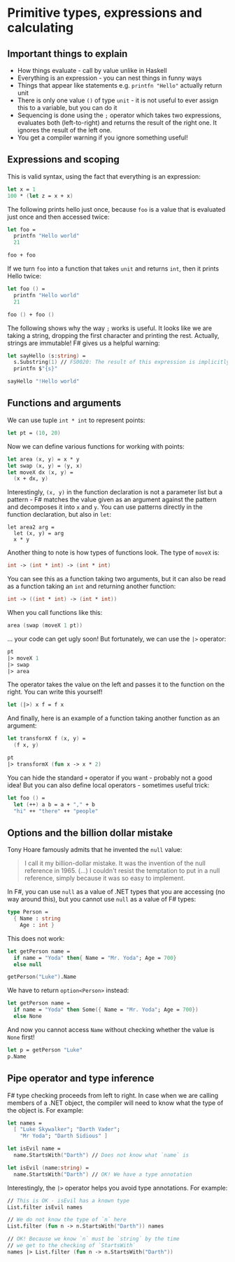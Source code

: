 # Primitive types, expressions and calculating

## Important things to explain

* How things evaluate - call by value unlike in Haskell
* Everything is an expression - you can nest things in funny ways
* Things that appear like statements e.g. `printfn "Hello"` actually return unit
* There is only one value `()` of type `unit` - it is not useful to ever assign this to a variable, but you can do it
* Sequencing is done using the `;` operator which takes two expressions, evaluates both (left-to-right) and returns the result of the right one. It ignores the result of the left one.
* You get a compiler warning if you ignore something useful!

## Expressions and scoping

This is valid syntax, using the fact that everything is an expression:

```fsharp
let x = 1
100 * (let z = x + x)
```

The following prints hello just once, because `foo` is a value that is evaluated just once and then accessed twice:

```fsharp
let foo = 
  printfn "Hello world"
  21

foo + foo
```  

If we turn `foo` into a function that takes `unit` and returns `int`, then it prints Hello twice:

```fsharp
let foo () = 
  printfn "Hello world"
  21

foo () + foo ()
```  

The following shows why the way `;` works is useful. It looks like we are taking a string, dropping the first character and printing the rest. Actually, strings are immutable! F# gives us a helpful warning:

```fsharp
let sayHello (s:string) =
  s.Substring(1) // FS0020: The result of this expression is implicitly ignored
  printfn $"{s}"

sayHello "!Hello world"
```

## Functions and arguments

We can use tuple `int * int` to represent points:

```fsharp
let pt = (10, 20)
```

Now we can define various functions for working with points:

```fsharp
let area (x, y) = x * y
let swap (x, y) = (y, x)
let moveX dx (x, y) = 
  (x + dx, y)
```

Interestingly, `(x, y)` in the function declaration is not a parameter list
but a pattern - F# matches the value given as an argument against the pattern
and decomposes it into `x` and `y`. You can use patterns directly in the function
declaration, but also in `let`:

```
let area2 arg = 
  let (x, y) = arg
  x * y
```

Another thing to note is how types of functions look. The type of `moveX` is:

```fsharp
int -> (int * int) -> (int * int)
```

You can see this as a function taking two arguments, but it can also be read
as a function taking an `int` and returning another function:


```fsharp
int -> ((int * int) -> (int * int))
```

When you call functions like this:

```fsharp
area (swap (moveX 1 pt))
```

... your code can get ugly soon! But fortunately, we can use the `|>` operator:

```fsharp
pt
|> moveX 1
|> swap
|> area
```

The operator takes the value on the left and passes it to the function on the right.
You can write this yourself!

```fsharp
let (|>) x f = f x
```

And finally, here is an example of a function taking another function as an argument:

```fsharp
let transformX f (x, y) = 
  (f x, y)

pt
|> transformX (fun x -> x * 2)
```

You can hide the standard `+` operator if you want - probably not a good idea! But you
can also define local operators - sometimes useful trick:

```fsharp
let foo () = 
  let (++) a b = a + "," + b
  "hi" ++ "there" ++ "people"
```

## Options and the billion dollar mistake

Tony Hoare famously admits that he invented the `null` value:

> I call it my billion-dollar mistake. It was the invention of the 
> null reference in 1965. (...) I couldn't resist the temptation to 
> put in a null reference, simply because it was so easy to implement. 

In F#, you can use `null` as a value of .NET types that you are accessing
(no way around this), but you cannot use `null` as a value of F# types:

```fsharp
type Person =
  { Name : string
    Age : int }
```

This does not work:

```fsharp
let getPerson name = 
  if name = "Yoda" then{ Name = "Mr. Yoda"; Age = 700}
  else null

getPerson("Luke").Name 
```

We have to return `option<Person>` instead:

```fsharp
let getPerson name = 
  if name = "Yoda" then Some({ Name = "Mr. Yoda"; Age = 700})
  else None
```

And now you cannot access `Name` without checking whether the value is `None` first!

```fsharp
let p = getPerson "Luke"
p.Name
```

## Pipe operator and type inference

F# type checking proceeds from left to right. In case when
we are calling members of a .NET object, the compiler will
need to know what the type of the object is. For example:

```fsharp
let names = 
  [ "Luke Skywalker"; "Darth Vader"; 
    "Mr Yoda"; "Darth Sidious" ]

let isEvil name = 
  name.StartsWith("Darth") // Does not know what `name` is

let isEvil (name:string) = 
  name.StartsWith("Darth") // OK! We have a type annotation
```

Interestingly, the `|>` operator helps you avoid type
annotations. For example:

```fsharp
// This is OK - isEvil has a known type
List.filter isEvil names

// We do not know the type of `n` here
List.filter (fun n -> n.StartsWith("Darth")) names

// OK! Because we know `n` must be `string` by the time
// we get to the checking of `StartsWith`
names |> List.filter (fun n -> n.StartsWith("Darth"))
```